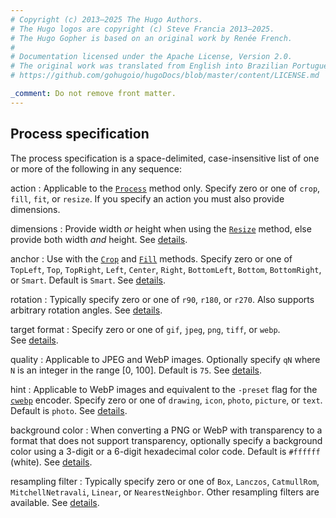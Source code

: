 ```yaml
---
# Copyright (c) 2013–2025 The Hugo Authors.
# The Hugo logos are copyright (c) Steve Francia 2013–2025.
# The Hugo Gopher is based on an original work by Renée French.
#
# Documentation licensed under the Apache License, Version 2.0.
# The original work was translated from English into Brazilian Portuguese.
# https://github.com/gohugoio/hugoDocs/blob/master/content/LICENSE.md

_comment: Do not remove front matter.
---
```


## Process specification

The process specification is a space-delimited, case-insensitive list of one or more of the following in any sequence:

action
: Applicable to the [`Process`](/methods/resource/process) method only. Specify zero or one of `crop`, `fill`, `fit`, or `resize`. If you specify an action you must also provide dimensions.

dimensions
: Provide width _or_ height when using the [`Resize`](/methods/resource/resize) method, else provide both width _and_ height. See&nbsp;[details](/content-management/image-processing/#dimensions).

anchor
: Use with the [`Crop`](/methods/resource/crop) and [`Fill`](/methods/resource/fill) methods. Specify zero or one of `TopLeft`, `Top`, `TopRight`, `Left`, `Center`, `Right`, `BottomLeft`, `Bottom`, `BottomRight`, or `Smart`. Default is `Smart`. See&nbsp;[details](/content-management/image-processing/#anchor).

rotation
: Typically specify zero or one of `r90`, `r180`, or `r270`. Also supports arbitrary rotation angles. See&nbsp;[details](/content-management/image-processing/#rotation).

target format
: Specify zero or one of `gif`, `jpeg`, `png`, `tiff`, or `webp`. See&nbsp;[details](/content-management/image-processing/#target-format).

quality
: Applicable to JPEG and WebP images. Optionally specify `qN` where `N` is an integer in the range [0, 100]. Default is `75`. See&nbsp;[details](/content-management/image-processing/#quality).

hint
: Applicable to WebP images and equivalent to the `-preset` flag for the [`cwebp`] encoder. Specify zero or one of `drawing`, `icon`, `photo`, `picture`, or `text`. Default is `photo`. See&nbsp;[details](/content-management/image-processing/#hint).

[`cwebp`]: https://developers.google.com/speed/webp/docs/cwebp

background color
: When converting a PNG or WebP with transparency to a format that does not support transparency, optionally specify a background color using a 3-digit or a 6-digit hexadecimal color code. Default is `#ffffff` (white). See&nbsp;[details](/content-management/image-processing/#background-color).

resampling filter
: Typically specify zero or one of `Box`, `Lanczos`, `CatmullRom`, `MitchellNetravali`, `Linear`, or `NearestNeighbor`. Other resampling filters are available. See&nbsp;[details](/content-management/image-processing/#resampling-filter).
